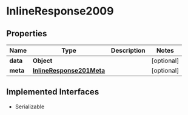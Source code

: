 

# InlineResponse2009


## Properties

Name | Type | Description | Notes
------------ | ------------- | ------------- | -------------
**data** | **Object** |  |  [optional]
**meta** | [**InlineResponse201Meta**](InlineResponse201Meta.md) |  |  [optional]


## Implemented Interfaces

* Serializable


